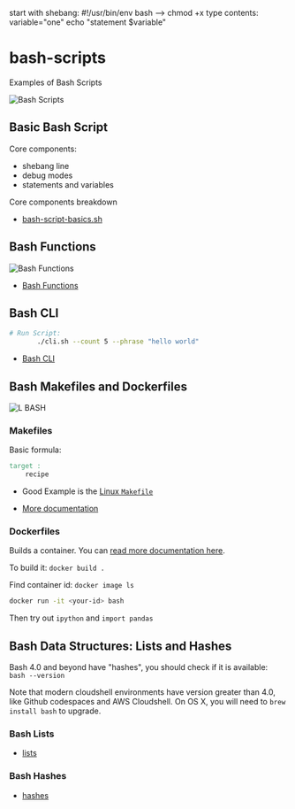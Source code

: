 <!--Building scripts in bash-->
start with shebang: 
	#!/usr/bin/env bash  --> chmod +x
type contents:
	variable="one"
	echo "statement $variable"

# bash-scripts
Examples of Bash Scripts

![Bash Scripts](https://user-images.githubusercontent.com/58792/145680377-aec70438-1999-40af-b573-f45debac4a5a.png)

## Basic Bash Script

Core components:

* shebang line
* debug modes
* statements and variables

Core components breakdown
* [bash-script-basics.sh](https://github.com/noahgift/bash-scripts/blob/main/bash-script-basics.sh)

## Bash Functions

![Bash Functions](https://user-images.githubusercontent.com/58792/145683408-c7400fd4-b8c1-46c7-852e-492e2cfb18c4.png)

* [Bash Functions](https://github.com/noahgift/bash-scripts/blob/main/bash-functions.sh)

## Bash CLI

```bash
# Run Script:  
       ./cli.sh --count 5 --phrase "hello world" 
```

* [Bash CLI](cli.sh)

## Bash Makefiles and Dockerfiles

![L BASH](https://user-images.githubusercontent.com/58792/145687969-a59a3211-6e9c-45b3-bf20-695200de44db.png)

### Makefiles

Basic formula:

```Makefile
target : 
    recipe
```

* Good Example is the [Linux `Makefile`](https://github.com/torvalds/linux/blob/master/Makefile)

* [More documentation](https://www.gnu.org/software/make/manual/make.html#Overview)


### Dockerfiles

Builds a container.
You can [read more documentation here](https://docs.docker.com/engine/reference/builder/).

To build it:  `docker build .`

Find container id: `docker image ls`

```bash
docker run -it <your-id> bash
````

Then try out `ipython` and `import pandas`

## Bash Data Structures: Lists and Hashes

Bash 4.0 and beyond have "hashes", you should check if it is available:
``` bash --version```

Note that modern cloudshell environments have version greater than 4.0, like Github codespaces and AWS Cloudshell.  On OS X, you will need to ```brew install bash``` to upgrade.

### Bash Lists

* [lists](https://github.com/noahgift/bash-scripts/blob/main/lists.sh)

### Bash Hashes

* [hashes](https://github.com/noahgift/bash-scripts/blob/main/hashes.sh)

